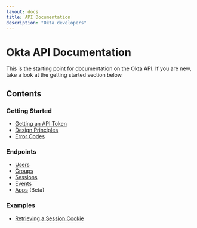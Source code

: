 ```yaml
---
layout: docs
title: API Documentation
description: "Okta developers"
---
```



Okta API Documentation
======================

This is the starting point for documentation on the Okta API. If you are new, take a look at the getting started section below.

Contents
--------

### Getting Started
* [Getting an API Token](getting_started/getting_a_token.html)
* [Design Principles](getting_started/design_principles.html)
* [Error Codes](getting_started/error_codes.html)

### Endpoints
* [Users](endpoints/users.md)
* [Groups](endpoints/groups.md)
* [Sessions](endpoints/sessions.md)
* [Events](endpoints/events.md)
* [Apps](endpoints/apps.md) (Beta)

### Examples
* [Retrieving a Session Cookie](examples/session_cookie.md)
